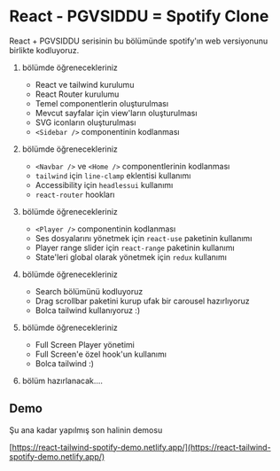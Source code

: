 # React - PGVSIDDU = Spotify Clone

React + PGVSIDDU serisinin bu bölümünde spotify'ın web versiyonunu birlikte kodluyoruz.

1. bölümde öğrenecekleriniz
    - React ve tailwind kurulumu
    - React Router kurulumu
    - Temel componentlerin oluşturulması
    - Mevcut sayfalar için view'ların oluşturulması
    - SVG iconların oluşturulması
    - `<Sidebar />` componentinin kodlanması

2. bölümde öğrenecekleriniz
   - `<Navbar />` ve `<Home />` componentlerinin kodlanması
   - `tailwind` için `line-clamp` eklentisi kullanımı
   - Accessibility için `headlessui` kullanımı
   - `react-router` hookları
3. bölümde öğrenecekleriniz
   - `<Player />` componentinin kodlanması
   - Ses dosyalarını yönetmek için `react-use` paketinin kullanımı
   - Player range slider için `react-range` paketinin kullanımı
   - State'leri global olarak yönetmek için `redux` kullanımı
4. bölümde öğrenecekleriniz
   - Search bölümünü kodluyoruz
   - Drag scrollbar paketini kurup ufak bir carousel hazırlıyoruz
   - Bolca tailwind kullanıyoruz :)
5. bölümde öğrenecekleriniz
   - Full Screen Player yönetimi
   - Full Screen'e özel hook'un kullanımı
   - Bolca tailwind :)
6. bölüm hazırlanacak....

## Demo

Şu ana kadar yapılmış son halinin demosu

[https://react-tailwind-spotify-demo.netlify.app/](https://react-tailwind-spotify-demo.netlify.app/)
